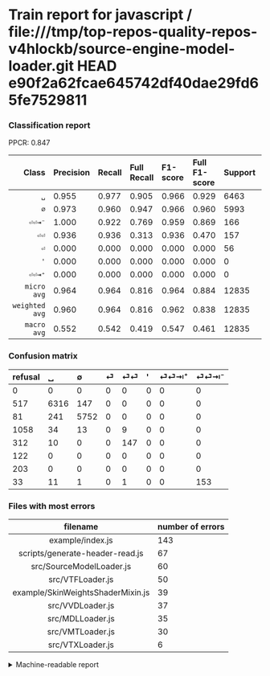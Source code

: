 # Train report for javascript / file:///tmp/top-repos-quality-repos-v4hlockb/source-engine-model-loader.git HEAD e90f2a62fcae645742df40dae29fd65fe7529811

### Classification report

PPCR: 0.847

| Class | Precision | Recall | Full Recall | F1-score | Full F1-score | Support | Full Support | PPCR |
|------:|:----------|:-------|:------------|:---------|:---------|:--------|:-------------|:-----|
| `␣` | 0.955| 0.977| 0.905| 0.966| 0.929| 6463| 6980| 0.926 |
| `∅` | 0.973| 0.960| 0.947| 0.966| 0.960| 5993| 6074| 0.987 |
| `⏎⏎⇥⁻` | 1.000| 0.922| 0.769| 0.959| 0.869| 166| 199| 0.834 |
| `⏎⏎` | 0.936| 0.936| 0.313| 0.936| 0.470| 157| 469| 0.335 |
| `⏎` | 0.000| 0.000| 0.000| 0.000| 0.000| 56| 1114| 0.050 |
| `'` | 0.000| 0.000| 0.000| 0.000| 0.000| 0| 122| 0.000 |
| `⏎⏎⇥⁺` | 0.000| 0.000| 0.000| 0.000| 0.000| 0| 203| 0.000 |
| `micro avg` | 0.964| 0.964| 0.816| 0.964| 0.884| 12835| 15161| 0.847 |
| `weighted avg` | 0.960| 0.964| 0.816| 0.962| 0.838| 12835| 15161| 0.847 |
| `macro avg` | 0.552| 0.542| 0.419| 0.547| 0.461| 12835| 15161| 0.847 |

### Confusion matrix

|refusal|  ␣| ∅| ⏎| ⏎⏎| '| ⏎⏎⇥⁺| ⏎⏎⇥⁻| 
|:---|:---|:---|:---|:---|:---|:---|:---|
|0 |0 |0 |0 |0 |0 |0 |0 |
|517 |6316 |147 |0 |0 |0 |0 |0 |
|81 |241 |5752 |0 |0 |0 |0 |0 |
|1058 |34 |13 |0 |9 |0 |0 |0 |
|312 |10 |0 |0 |147 |0 |0 |0 |
|122 |0 |0 |0 |0 |0 |0 |0 |
|203 |0 |0 |0 |0 |0 |0 |0 |
|33 |11 |1 |0 |1 |0 |0 |153 |

### Files with most errors

| filename | number of errors|
|:----:|:-----|
| example/index.js | 143 |
| scripts/generate-header-read.js | 67 |
| src/SourceModelLoader.js | 60 |
| src/VTFLoader.js | 50 |
| example/SkinWeightsShaderMixin.js | 39 |
| src/VVDLoader.js | 37 |
| src/MDLLoader.js | 35 |
| src/VMTLoader.js | 30 |
| src/VTXLoader.js | 6 |

<details>
    <summary>Machine-readable report</summary>
```json
{
  "cl_report": {"\u0027": {"f1-score": 0.0, "precision": 0.0, "recall": 0.0, "support": 0}, "macro avg": {"f1-score": 0.5468439199626893, "precision": 0.5520443572802204, "recall": 0.5421477202326792, "support": 12835}, "micro avg": {"f1-score": 0.9636151149201403, "precision": 0.9636151149201403, "recall": 0.9636151149201403, "support": 12835}, "weighted avg": {"f1-score": 0.9615043785304386, "precision": 0.9596020292263389, "recall": 0.9636151149201403, "support": 12835}, "\u2205": {"f1-score": 0.9662355115068033, "precision": 0.9727718586166074, "recall": 0.9597864174870683, "support": 5993}, "\u23ce": {"f1-score": 0.0, "precision": 0.0, "recall": 0.0, "support": 56}, "\u23ce\u23ce": {"f1-score": 0.9363057324840764, "precision": 0.9363057324840764, "recall": 0.9363057324840764, "support": 157}, "\u23ce\u23ce\u21e5\u207a": {"f1-score": 0.0, "precision": 0.0, "recall": 0.0, "support": 0}, "\u23ce\u23ce\u21e5\u207b": {"f1-score": 0.9592476489028214, "precision": 1.0, "recall": 0.9216867469879518, "support": 166}, "\u2423": {"f1-score": 0.9661185468451242, "precision": 0.9552329098608591, "recall": 0.977255144669658, "support": 6463}},
  "cl_report_full": {"\u0027": {"f1-score": 0.0, "precision": 0.0, "recall": 0.0, "support": 122}, "macro avg": {"f1-score": 0.4611490443482742, "precision": 0.5520443572802204, "recall": 0.4191621822111891, "support": 15161}, "micro avg": {"f1-score": 0.8835547935419346, "precision": 0.9636151149201403, "recall": 0.8157773233955544, "support": 15161}, "weighted avg": {"f1-score": 0.8383035403356712, "precision": 0.871596159132056, "recall": 0.8157773233955544, "support": 15161}, "\u2205": {"f1-score": 0.9597063485442563, "precision": 0.9727718586166074, "recall": 0.9469871583799803, "support": 6074}, "\u23ce": {"f1-score": 0.0, "precision": 0.0, "recall": 0.0, "support": 1114}, "\u23ce\u23ce": {"f1-score": 0.4696485623003195, "precision": 0.9363057324840764, "recall": 0.31343283582089554, "support": 469}, "\u23ce\u23ce\u21e5\u207a": {"f1-score": 0.0, "precision": 0.0, "recall": 0.0, "support": 203}, "\u23ce\u23ce\u21e5\u207b": {"f1-score": 0.8693181818181818, "precision": 1.0, "recall": 0.7688442211055276, "support": 199}, "\u2423": {"f1-score": 0.9293702177751619, "precision": 0.9552329098608591, "recall": 0.9048710601719198, "support": 6980}},
  "ppcr": 0.8465800408944001
}
```
</details>
